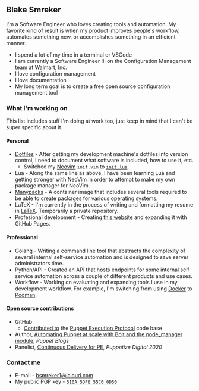 ## Blake Smreker

I'm a Software Engineer who loves creating tools and automation. My favorite kind of result is when my product improves people's workflow, automates something new, or accomplishes something in an efficient manner.

- I spend a lot of my time in a terminal or VSCode
- I am currently a Software Engineer III on the Configuration Management team at Walmart, Inc.
- I love configuration management
- I love documentation
- My long term goal is to create a free open source configuration management tool

### What I'm working on

This list includes stuff I'm doing at work too, just keep in mind that I can't be super specific about it.

#### Personal

- [Dotfiles](https://github.com/bsmirks/dotfiles) - After getting my development machine's dotfiles into version control, I need to document what software is included, how to use it, etc.
  - Switched my [Neovim](https://neovim.io/) `init.vim` to [`init.lua`](https://github.com/bsmirks/dotfiles/blob/main/symlinks/nvim/.config/nvim/init.lua).
- Lua - Along the same line as above, I have been learning Lua and getting stronger with NeoVim in order to attempt to make my own package manager for NeoVim.
- [Manypacks](https://github.com/bsmirks/manypacks) - A container image that includes several tools required to be able to create packages for various operating systems.
- LaTeX - I'm currently in the process of writing and formatting my resume in [LaTeX](https://www.latex-project.org/). Temporarily a private repository.
- Profesional development - Creating [this website](https://github.com/bsmirks/bsmirks.github.io) and expanding it with GitHub Pages.

#### Professional

- Golang - Writing a command line tool that abstracts the complexity of several internal self-service automation and is designed to save server administrators time.
- Python/API - Created an API that hosts endpoints for some internal self service automation across a couple of different products and use cases.
- Workflow - Working on evaluating and expanding tools I use in my development workflow. For example, I'm switching from using [Docker](https://www.docker.com/) to [Podman](https://podman.io/).

#### Open source contributions

- GitHub
  - [Contributed to](https://github.com/puppetlabs/pxp-agent/pull/783) the [Puppet Execution Protocol](https://github.com/puppetlabs/pxp-agent) code base
- Author, [Automating Puppet at scale with Bolt and the node_manager module](https://puppet.com/blog/automating-puppet-scale-bolt-and-nodemanager-module/), _Puppet Blogs_
- Panelist, [Continuous Delivery for PE](https://www.youtube.com/watch?v=M5HVcevwAdE&list=PLV86BgbREluXpEPnW_Bb4kgZAlGit4EnW&index=41), _Puppetize Digital 2020_

### Contact me

- E-mail - bsmreker1@icloud.com
- My public PGP key - [`510A 5DFE 55C0 0D50`](https://keybase.io/bsmirks/pgp_keys.asc)
